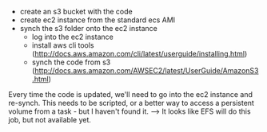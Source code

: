 - create an s3 bucket with the code
- create ec2 instance from the standard ecs AMI 
- synch the s3 folder onto the ec2 instance
	- log into the ec2 instance
	- install aws cli tools (http://docs.aws.amazon.com/cli/latest/userguide/installing.html)
	- synch the code from s3 (http://docs.aws.amazon.com/AWSEC2/latest/UserGuide/AmazonS3.html)



Every time the code is updated, we'll need to go into the ec2 instance and re-synch.
This needs to be scripted, or a better way to access a persistent volume from a task - but I haven't found it.
--> It looks like EFS will do this job, but not available yet.